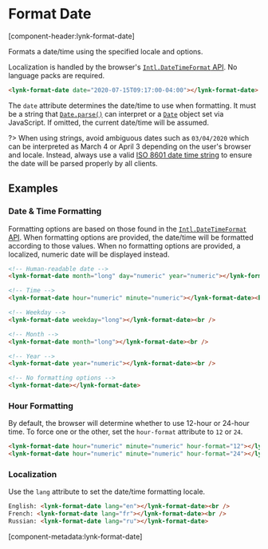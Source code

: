 # Format Date

[component-header:lynk-format-date]

Formats a date/time using the specified locale and options.

Localization is handled by the browser's [`Intl.DateTimeFormat` API](https://developer.mozilla.org/en-US/docs/Web/JavaScript/Reference/Global_Objects/Intl/DateTimeFormat). No language packs are required.

```html preview
<lynk-format-date date="2020-07-15T09:17:00-04:00"></lynk-format-date>
```

The `date` attribute determines the date/time to use when formatting. It must be a string that [`Date.parse()`](https://developer.mozilla.org/en-US/docs/Web/JavaScript/Reference/Global_Objects/Date/parse) can interpret or a [`Date`](https://developer.mozilla.org/en-US/docs/Web/JavaScript/Reference/Global_Objects/Date) object set via JavaScript. If omitted, the current date/time will be assumed.

?> When using strings, avoid ambiguous dates such as `03/04/2020` which can be interpreted as March 4 or April 3 depending on the user's browser and locale. Instead, always use a valid [ISO 8601 date time string](https://developer.mozilla.org/en-US/docs/Web/JavaScript/Reference/Global_Objects/Date/parse#Date_Time_String_Format) to ensure the date will be parsed properly by all clients.

## Examples

### Date & Time Formatting

Formatting options are based on those found in the [`Intl.DateTimeFormat` API](https://developer.mozilla.org/en-US/docs/Web/JavaScript/Reference/Global_Objects/Intl/DateTimeFormat). When formatting options are provided, the date/time will be formatted according to those values. When no formatting options are provided, a localized, numeric date will be displayed instead.

```html preview
<!-- Human-readable date -->
<lynk-format-date month="long" day="numeric" year="numeric"></lynk-format-date><br />

<!-- Time -->
<lynk-format-date hour="numeric" minute="numeric"></lynk-format-date><br />

<!-- Weekday -->
<lynk-format-date weekday="long"></lynk-format-date><br />

<!-- Month -->
<lynk-format-date month="long"></lynk-format-date><br />

<!-- Year -->
<lynk-format-date year="numeric"></lynk-format-date><br />

<!-- No formatting options -->
<lynk-format-date></lynk-format-date>
```

### Hour Formatting

By default, the browser will determine whether to use 12-hour or 24-hour time. To force one or the other, set the `hour-format` attribute to `12` or `24`.

```html preview
<lynk-format-date hour="numeric" minute="numeric" hour-format="12"></lynk-format-date><br />
<lynk-format-date hour="numeric" minute="numeric" hour-format="24"></lynk-format-date>
```


### Localization

Use the `lang` attribute to set the date/time formatting locale.

```html preview
English: <lynk-format-date lang="en"></lynk-format-date><br />
French: <lynk-format-date lang="fr"></lynk-format-date><br />
Russian: <lynk-format-date lang="ru"></lynk-format-date>
```

[component-metadata:lynk-format-date]
